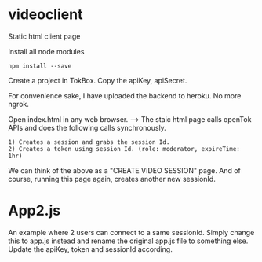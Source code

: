 # videoclient
Static html client page

Install all node modules
```
npm install --save
```

Create a project in TokBox. Copy the apiKey, apiSecret.

For convenience sake, I have uploaded the backend to heroku. No more ngrok.

Open index.html in any web browser. 
--> The staic html page calls openTok APIs and does the following calls synchronously.
```
1) Creates a session and grabs the session Id.
2) Creates a token using session Id. (role: moderator, expireTime: 1hr)
```
We can think of the above as a "CREATE VIDEO SESSION" page. And of course, running this page again, creates another new sessionId.

# App2.js

An example where 2 users can connect to a same sessionId. Simply change this to app.js instead and rename the original app.js file to something else. Update the apiKey, token and sessionId according. 




